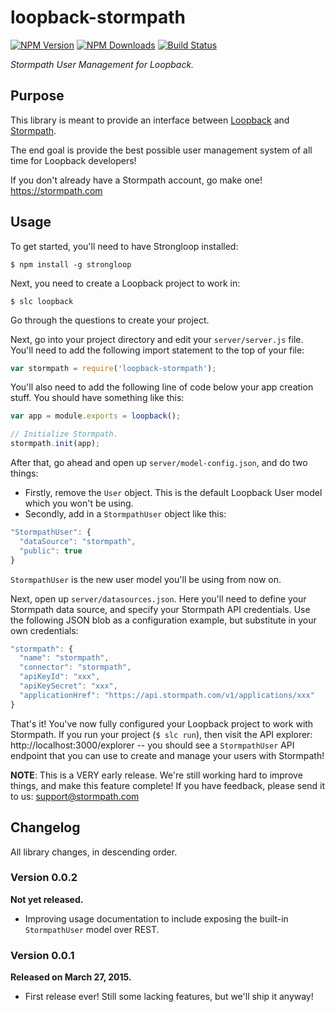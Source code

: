 # loopback-stormpath

[![NPM Version](https://img.shields.io/npm/v/loopback-stormpath.svg?style=flat)](https://npmjs.org/package/loopback-stormpath)
[![NPM Downloads](http://img.shields.io/npm/dm/loopback-stormpath.svg?style=flat)](https://npmjs.org/package/loopback-stormpath)
[![Build Status](https://img.shields.io/travis/stormpath/loopback-stormpath.svg?style=flat)](https://travis-ci.org/stormpath/loopback-stormpath)

*Stormpath User Management for Loopback.*


## Purpose

This library is meant to provide an interface between [Loopback][] and
[Stormpath][].

The end goal is provide the best possible user management system of all time for
Loopback developers!

If you don't already have a Stormpath account, go make one!
https://stormpath.com


## Usage

To get started, you'll need to have Strongloop installed:

```console
$ npm install -g strongloop
```

Next, you need to create a Loopback project to work in:

```console
$ slc loopback
```

Go through the questions to create your project.

Next, go into your project directory and edit your `server/server.js` file.
You'll need to add the following import statement to the top of your file:

```javascript
var stormpath = require('loopback-stormpath');
```

You'll also need to add the following line of code below your app creation
stuff.  You should have something like this:

```javascript
var app = module.exports = loopback();

// Initialize Stormpath.
stormpath.init(app);
```

After that, go ahead and open up `server/model-config.json`, and do two things:

- Firstly, remove the `User` object.  This is the default Loopback User model
  which you won't be using.
- Secondly, add in a `StormpathUser` object like this:

```javascript
"StormpathUser": {
  "dataSource": "stormpath",
  "public": true
}
```

`StormpathUser` is the new user model you'll be using from now on.

Next, open up `server/datasources.json`.  Here you'll need to define your
Stormpath data source, and specify your Stormpath API credentials.  Use the
following JSON blob as a configuration example, but substitute in your own
credentials:

```javascript
"stormpath": {
  "name": "stormpath",
  "connector": "stormpath",
  "apiKeyId": "xxx",
  "apiKeySecret": "xxx",
  "applicationHref": "https://api.stormpath.com/v1/applications/xxx"
}
```

That's it!  You've now fully configured your Loopback project to work with
Stormpath.  If you run your project (`$ slc run`), then visit the API explorer:
http://localhost:3000/explorer -- you should see a `StormpathUser` API endpoint
that you can use to create and manage your users with Stormpath!

**NOTE**: This is a VERY early release.  We're still working hard to improve
things, and make this feature complete!  If you have feedback, please send it to
us: support@stormpath.com


## Changelog

All library changes, in descending order.


### Version 0.0.2

**Not yet released.**

- Improving usage documentation to include exposing the built-in `StormpathUser`
  model over REST.


### Version 0.0.1

**Released on March 27, 2015.**

- First release ever!  Still some lacking features, but we'll ship it anyway!


  [Stormpath]: https://stormpath.com/ "Stormpath User Management"
  [Loopback]: http://loopback.io/ "Loopback Node.js Web Framework"
